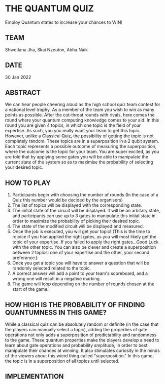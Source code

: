 # THE QUANTUM QUIZ
Employ Quantum states to increase your chances to WIN!

## TEAM
Shwetlana Jha, Skai Nzeuton, Abha Naik

## DATE
30 Jan 2022

## ABSTRACT
We can hear people cheering aloud as the high school quiz team contest for a national level trophy. As a member of the team you wish to win as many points as possible. After the cut-throat rounds with rivals, here comes the round where your quantum computing knowledge comes to your aid. In this round you are given 4 topics, in which one topic is the field of your expertise.
As such, you you really want your team to get this topic. However, unlike a Classical Quiz, the possibility of getting the topic is not completely random. These topics are in a superposition in a 2 qubit system. Each topic represents a possible outcome of measuring the superposition, where the outcome is the topic for your team. You are super excited, as you are told that by applying some gates you will be able to manipulate the current state of the system so as to maximise the probability of selecting your desired topic.

## HOW TO PLAY
1. Participants begin with choosing the number of rounds.(In the case of a Quiz this number would be decided by the organisers)
2. The list of topics will be displayed with the corresponding state.
3. The initial state of the circuit will be displayed. It will be an arbitary state, and participants can use up to 3 gates to manipulate this initial state in order to maximize the probability of picking their desired topic.
4. The state of the modified circuit will be displayed and measured.
5. Once the job is executed, you will get your topic! (This is the time to rejoice if you had applied the right gates, as you will most likely get the topic of your expertise. If you failed to apply the right gates...Good Luck with the other topic. You can also be clever and create a superposition between 2 topics: one of your expertise and the other, your second preferance.)
6. Once you get a topic you will have to answer a question that will be randomly selected related to the topic.
7. A correct answer will add a point to your team's scoreboard, and a wrong one will result in a negative marking.
8. The game will loop depending on the number of rounds chosen at the start of the game.

## HOW HIGH IS THE PROBABILITY OF FINDING QUANTUMNESS IN THIS GAME?
While a classical quiz can be absolutely random or definite (in the case that the players can manually select a topic), adding the properties of gate operations not only adds a superposition of predictability and randomness to the game. These quantum properties make the players develop a need to learn about gate operations and probability amplitude, in order to best manipulate their chances at winning. It also stimulates curiosity in the minds of the viewers about this wierd thing called "superposition." In this game, the topic is in a superposition of all topics until selected.

## IMPLEMENTATION





